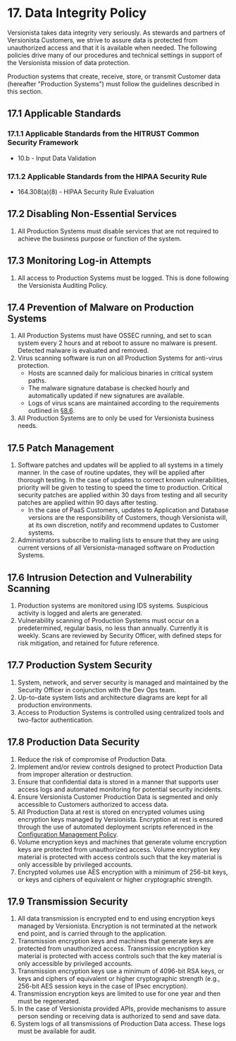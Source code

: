 # 17. Data Integrity Policy

Versionista takes data integrity very seriously. As stewards and partners of
Versionista Customers, we strive to assure data is protected from unauthorized
access and that it is available when needed. The following policies drive many
of our procedures and technical settings in support of the Versionista mission
of data protection.

Production systems that create, receive, store, or transmit Customer data
(hereafter "Production Systems") must follow the guidelines described in this
section.

## 17.1 Applicable Standards

### 17.1.1 Applicable Standards from the HITRUST Common Security Framework

- 10.b - Input Data Validation

### 17.1.2 Applicable Standards from the HIPAA Security Rule

- 164.308(a)(8) - HIPAA Security Rule Evaluation

## 17.2 Disabling Non-Essential Services

1. All Production Systems must disable services that are not required to achieve
   the business purpose or function of the system.

## 17.3 Monitoring Log-in Attempts

1. All access to Production Systems must be logged. This is done following the
   Versionista Auditing Policy.

## 17.4 Prevention of Malware on Production Systems

1. All Production Systems must have OSSEC running, and set to scan system every
   2 hours and at reboot to assure no malware is present. Detected malware is
   evaluated and removed.
2. Virus scanning software is run on all Production Systems for anti-virus
   protection.
   - Hosts are scanned daily for malicious binaries in critical system paths.
   - The malware signature database is checked hourly and automatically updated
     if new signatures are available.
   - Logs of virus scans are maintained according to the requirements outlined
     in [§8.6](#8-6-audit-log-security-controls-and-backup).
3. All Production Systems are to only be used for Versionista business needs.

## 17.5 Patch Management

1. Software patches and updates will be applied to all systems in a timely
   manner. In the case of routine updates, they will be applied after thorough
   testing. In the case of updates to correct known vulnerabilities, priority
   will be given to testing to speed the time to production. Critical security
   patches are applied within 30 days from testing and all security patches are
   applied within 90 days after testing.
   - In the case of PaaS Customers, updates to Application and Database versions
     are the responsibility of Customers, though Versionista will, at its own
     discretion, notify and recommend updates to Customer systems.
2. Administrators subscribe to mailing lists to ensure that they are using
   current versions of all Versionista-managed software on Production Systems.

## 17.6 Intrusion Detection and Vulnerability Scanning

1. Production systems are monitored using IDS systems. Suspicious activity is
   logged and alerts are generated.
2. Vulnerability scanning of Production Systems must occur on a predetermined,
   regular basis, no less than annually. Currently it is weekly. Scans are
   reviewed by Security Officer, with defined steps for risk mitigation, and
   retained for future reference.

## 17.7 Production System Security

1. System, network, and server security is managed and maintained by the
   Security Officer in conjunction with the Dev Ops team.
2. Up-to-date system lists and architecture diagrams are kept for all production
   environments.
3. Access to Production Systems is controlled using centralized tools and
   two-factor authentication.

## 17.8 Production Data Security

1. Reduce the risk of compromise of Production Data.
2. Implement and/or review controls designed to protect Production Data from
   improper alteration or destruction.
3. Ensure that confidential data is stored in a manner that supports user access
   logs and automated monitoring for potential security incidents.
4. Ensure Versionista Customer Production Data is segmented and only accessible
   to Customers authorized to access data.
5. All Production Data at rest is stored on encrypted volumes using encryption
   keys managed by Versionista. Encryption at rest is ensured through the use of
   automated deployment scripts referenced in the
   [Configuration Management Policy](#9-configuration-management-policy).
6. Volume encryption keys and machines that generate volume encryption keys are
   protected from unauthorized access. Volume encryption key material is
   protected with access controls such that the key material is only accessible
   by privileged accounts.
7. Encrypted volumes use AES encryption with a minimum of 256-bit keys, or keys
   and ciphers of equivalent or higher cryptographic strength.

## 17.9 Transmission Security

1. All data transmission is encrypted end to end using encryption keys managed
   by Versionista. Encryption is not terminated at the network end point, and is
   carried through to the application.
2. Transmission encryption keys and machines that generate keys are protected
   from unauthorized access. Transmission encryption key material is protected
   with access controls such that the key material is only accessible by
   privileged accounts.
3. Transmission encryption keys use a minimum of 4096-bit RSA keys, or keys and
   ciphers of equivalent or higher cryptographic strength (e.g., 256-bit AES
   session keys in the case of IPsec encryption).
4. Transmission encryption keys are limited to use for one year and then must be
   regenerated.
5. In the case of Versionista provided APIs, provide mechanisms to assure person
   sending or receiving data is authorized to send and save data.
6. System logs of all transmissions of Production Data access. These logs must
   be available for audit.
